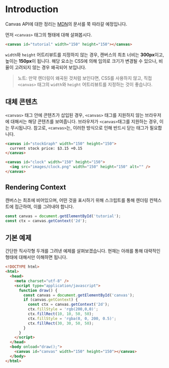 # Introduction

Canvas API에 대한 정리는 [MDN](https://developer.mozilla.org/ko/docs/Web/API/Canvas_API/Tutorial/Basic_usage#%3Ccanvas%3E_%EC%9A%94%EC%86%8C)의 문서를 쭉 따라갈 예정입니다.

먼저 `<canvas>` 태그의 형태에 대해 살펴봅시다.

```html
<canvas id="tutorial" width="150" height="150"></canvas>
```

`width`와 `height` 어트리뷰트를 지정하지 않는 경우, 캔버스의 최초 너비는 **300px**이고, 높이는 **150px**이 됩니다. 해당 요소는 CSS에 의해 임의로 크기가 변경될 수 있으나, 비율이 고려되지 않는 경우 왜곡되어 보입니다.

> 노트: 만약 렌더링이 왜곡된 것처럼 보인다면, CSS를 사용하지 않고, 직접 `<canvas>` 태그의 `width`와 `height` 어트리뷰트를 지정하는 것이 좋습니다.

## 대체 콘텐츠

`<canvas>` 태그 안에 콘텐츠가 삽입된 경우, `<canvas>` 태그를 지원하지 않는 브라우저에 대해서는 해당 콘텐츠를 보여줍니다. 브라우저가 `<canvas>`태그를 지원하는 경우, 이는 무시됩니다. 참고로, `<canvas>`는, 이러한 방식으로 인해 반드시 닫는 태그가 필요합니다.

```html
<canvas id="stockGraph" width="150" height="150">
  current stock price: $3.15 +0.15
</canvas>

<canvas id="clock" width="150" height="150">
  <img src="images/clock.png" width="150" height="150" alt="" />
</canvas>
```

## Rendering Context

캔버스는 최초에 비어있으며, 어떤 것을 표시하기 위해 스크립트를 통해 렌더링 컨텍스트에 접근하여, 이를 그려내야 합니다.

```js
const canvas = document.getElementById('tutorial');
const ctx = canvas.getContext('2d');
```

## 기본 예제

간단한 직사각형 두개를 그려낸 예제를 살펴보겠습니다. 현재는 아래를 통해 대략적인 형태에 대해서만 이해하면 됩니다.

```html
<!DOCTYPE html>
<html>
  <head>
    <meta charset="utf-8" />
    <script type="application/javascript">
      function draw() {
        const canvas = document.getElementById('canvas');
        if (canvas.getContext) {
          const ctx = canvas.getContext('2d');
          ctx.fillStyle = 'rgb(200,0,0)';
          ctx.fillRect(10, 10, 50, 50);
          ctx.fillStyle = 'rgba(0, 0, 200, 0.5)';
          ctx.fillRect(30, 30, 50, 50);
        }
      }
    </script>
  </head>
  <body onload="draw();">
    <canvas id="canvas" width="150" height="150"></canvas>
  </body>
</html>
```

<canvas id="canvas"></canvas>

<script>
  const ctx = canvas.getContext('2d');
  ctx.fillStyle = 'rgb(200,0,0)';
  ctx.fillRect(10, 10, 50, 50);
  ctx.fillStyle = 'rgba(0, 0, 200, 0.5)';
  ctx.fillRect(30, 30, 50, 50);
</script>
